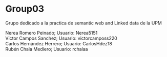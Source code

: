 # Group03
Grupo dedicado a la practica de semantic web and Linked data de la UPM

Nerea Romero Peinado; Usuario: Nerea5151 <br>
Victor Campos Sanchez; Usuario: victorcamposs220 <br>
Carlos Hernández Herrero; Usuario: CarlosHdez18 <br>
Rubén Chala Mediero; Usuario: rchalaa <br>
